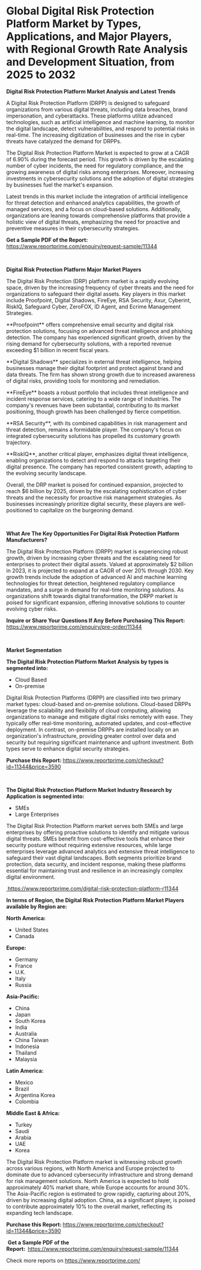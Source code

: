 <p><h1>Global Digital Risk Protection Platform Market by Types, Applications, and Major Players, with Regional Growth Rate Analysis and Development Situation, from 2025 to 2032</h1></p><p><strong>Digital Risk Protection Platform Market Analysis and Latest Trends</strong></p>
<p><p>A Digital Risk Protection Platform (DRPP) is designed to safeguard organizations from various digital threats, including data breaches, brand impersonation, and cyberattacks. These platforms utilize advanced technologies, such as artificial intelligence and machine learning, to monitor the digital landscape, detect vulnerabilities, and respond to potential risks in real-time. The increasing digitization of businesses and the rise in cyber threats have catalyzed the demand for DRPPs.</p><p>The Digital Risk Protection Platform Market is expected to grow at a CAGR of 6.90% during the forecast period. This growth is driven by the escalating number of cyber incidents, the need for regulatory compliance, and the growing awareness of digital risks among enterprises. Moreover, increasing investments in cybersecurity solutions and the adoption of digital strategies by businesses fuel the market's expansion.</p><p>Latest trends in this market include the integration of artificial intelligence for threat detection and enhanced analytics capabilities, the growth of managed services, and a focus on cloud-based solutions. Additionally, organizations are leaning towards comprehensive platforms that provide a holistic view of digital threats, emphasizing the need for proactive and preventive measures in their cybersecurity strategies.</p></p>
<p><strong>Get a Sample PDF of the Report:&nbsp;</strong> <a href="https://www.reportprime.com/enquiry/request-sample/11344?utm_campaign=3581&utm_medium=2&utm_source=Github&utm_content=ia&utm_term=20032025&utm_id=digital-risk-protection-platform">https://www.reportprime.com/enquiry/request-sample/11344</a></p>
<p>&nbsp;</p>
<p><strong>Digital Risk Protection Platform Major Market Players</strong></p>
<p><p>The Digital Risk Protection (DRP) platform market is a rapidly evolving space, driven by the increasing frequency of cyber threats and the need for organizations to safeguard their digital assets. Key players in this market include Proofpoint, Digital Shadows, FireEye, RSA Security, Axur, Cyberint, RiskIQ, Safeguard Cyber, ZeroFOX, ID Agent, and Ecrime Management Strategies.</p><p>**Proofpoint** offers comprehensive email security and digital risk protection solutions, focusing on advanced threat intelligence and phishing detection. The company has experienced significant growth, driven by the rising demand for cybersecurity solutions, with a reported revenue exceeding $1 billion in recent fiscal years.</p><p>**Digital Shadows** specializes in external threat intelligence, helping businesses manage their digital footprint and protect against brand and data threats. The firm has shown strong growth due to increased awareness of digital risks, providing tools for monitoring and remediation.</p><p>**FireEye** boasts a robust portfolio that includes threat intelligence and incident response services, catering to a wide range of industries. The company's revenues have been substantial, contributing to its market positioning, though growth has been challenged by fierce competition.</p><p>**RSA Security**, with its combined capabilities in risk management and threat detection, remains a formidable player. The company's focus on integrated cybersecurity solutions has propelled its customary growth trajectory.</p><p>**RiskIQ**, another critical player, emphasizes digital threat intelligence, enabling organizations to detect and respond to attacks targeting their digital presence. The company has reported consistent growth, adapting to the evolving security landscape.</p><p>Overall, the DRP market is poised for continued expansion, projected to reach $6 billion by 2025, driven by the escalating sophistication of cyber threats and the necessity for proactive risk management strategies. As businesses increasingly prioritize digital security, these players are well-positioned to capitalize on the burgeoning demand.</p></p>
<p>&nbsp;</p>
<p><strong>What Are The Key Opportunities For Digital Risk Protection Platform Manufacturers?</strong></p>
<p><p>The Digital Risk Protection Platform (DRPP) market is experiencing robust growth, driven by increasing cyber threats and the escalating need for enterprises to protect their digital assets. Valued at approximately $2 billion in 2023, it is projected to expand at a CAGR of over 20% through 2030. Key growth trends include the adoption of advanced AI and machine learning technologies for threat detection, heightened regulatory compliance mandates, and a surge in demand for real-time monitoring solutions. As organizations shift towards digital transformation, the DRPP market is poised for significant expansion, offering innovative solutions to counter evolving cyber risks.</p></p>
<p><strong>Inquire or Share Your Questions If Any Before Purchasing This Report:</strong> <a href="https://www.reportprime.com/enquiry/pre-order/11344?utm_campaign=3581&utm_medium=2&utm_source=Github&utm_content=ia&utm_term=20032025&utm_id=digital-risk-protection-platform">https://www.reportprime.com/enquiry/pre-order/11344</a></p>
<p>&nbsp;</p>
<p><strong>Market Segmentation</strong></p>
<p><strong>The Digital Risk Protection Platform Market Analysis by types is segmented into:</strong></p>
<p><ul><li>Cloud Based</li><li>On-premise</li></ul></p>
<p><p>Digital Risk Protection Platforms (DRPP) are classified into two primary market types: cloud-based and on-premise solutions. Cloud-based DRPPs leverage the scalability and flexibility of cloud computing, allowing organizations to manage and mitigate digital risks remotely with ease. They typically offer real-time monitoring, automated updates, and cost-effective deployment. In contrast, on-premise DRPPs are installed locally on an organization's infrastructure, providing greater control over data and security but requiring significant maintenance and upfront investment. Both types serve to enhance digital security strategies.</p></p>
<p><strong>Purchase this Report:&nbsp;</strong><a href="https://www.reportprime.com/checkout?id=11344&price=3590&utm_campaign=3581&utm_medium=2&utm_source=Github&utm_content=ia&utm_term=20032025&utm_id=digital-risk-protection-platform">https://www.reportprime.com/checkout?id=11344&price=3590</a></p>
<p>&nbsp;</p>
<p><strong>The Digital Risk Protection Platform Market Industry Research by Application is segmented into:</strong></p>
<p><ul><li>SMEs</li><li>Large Enterprises</li></ul></p>
<p><p>The Digital Risk Protection Platform market serves both SMEs and large enterprises by offering proactive solutions to identify and mitigate various digital threats. SMEs benefit from cost-effective tools that enhance their security posture without requiring extensive resources, while large enterprises leverage advanced analytics and extensive threat intelligence to safeguard their vast digital landscapes. Both segments prioritize brand protection, data security, and incident response, making these platforms essential for maintaining trust and resilience in an increasingly complex digital environment.</p></p>
<p><a href="https://www.reportprime.com/digital-risk-protection-platform-r11344?utm_campaign=3581&utm_medium=2&utm_source=Github&utm_content=ia&utm_term=20032025&utm_id=digital-risk-protection-platform">&nbsp;https://www.reportprime.com/digital-risk-protection-platform-r11344</a></p>
<p><strong>In terms of Region, the Digital Risk Protection Platform Market Players available by Region are:</strong></p>
<p>
    <p> <strong> North America: </strong>
        <ul>
            <li>United States</li>
            <li>Canada</li>
        </ul>
        </p> 
    <p> <strong> Europe: </strong>
        <ul>
            <li>Germany</li>
            <li>France</li>
            <li>U.K.</li>
            <li>Italy</li>
            <li>Russia</li>
        </ul>
        </p> 
    <p> <strong> Asia-Pacific: </strong>
        <ul>
            <li>China</li>
            <li>Japan</li>
            <li>South Korea</li>
            <li>India</li>
            <li>Australia</li>
            <li>China Taiwan</li>
            <li>Indonesia</li>
            <li>Thailand</li>
            <li>Malaysia</li>
        </ul>
        </p> 
    <p> <strong> Latin America: </strong>
        <ul>
            <li>Mexico</li>
            <li>Brazil</li>
            <li>Argentina Korea</li>
            <li>Colombia</li>
        </ul>
        </p> 
    <p> <strong> Middle East & Africa: </strong>
        <ul>
            <li>Turkey</li>
            <li>Saudi</li>
            <li>Arabia</li>
            <li>UAE</li>
            <li>Korea</li>
        </ul>
    </p>
    </p>
<p><p>The Digital Risk Protection Platform market is witnessing robust growth across various regions, with North America and Europe projected to dominate due to advanced cybersecurity infrastructure and strong demand for risk management solutions. North America is expected to hold approximately 40% market share, while Europe accounts for around 30%. The Asia-Pacific region is estimated to grow rapidly, capturing about 20%, driven by increasing digital adoption. China, as a significant player, is poised to contribute approximately 10% to the overall market, reflecting its expanding tech landscape.</p></p>
<p><strong>Purchase this Report: </strong><a href="https://www.reportprime.com/checkout?id=11344&price=3590&utm_campaign=3581&utm_medium=2&utm_source=Github&utm_content=ia&utm_term=20032025&utm_id=digital-risk-protection-platform">https://www.reportprime.com/checkout?id=11344&price=3590</a></p>
<p>&nbsp;<strong>Get a Sample PDF of the Report:&nbsp;&nbsp;</strong><a href="https://www.reportprime.com/enquiry/request-sample/11344?utm_campaign=3581&utm_medium=2&utm_source=Github&utm_content=ia&utm_term=20032025&utm_id=digital-risk-protection-platform">https://www.reportprime.com/enquiry/request-sample/11344</a></p>
<p><strong></strong></p>
<p>Check more reports on <a href="https://www.reportprime.com/?utm_campaign=3581&utm_medium=2&utm_source=Github&utm_content=ia&utm_term=20032025&utm_id=digital-risk-protection-platform">https://www.reportprime.com/</a></p>